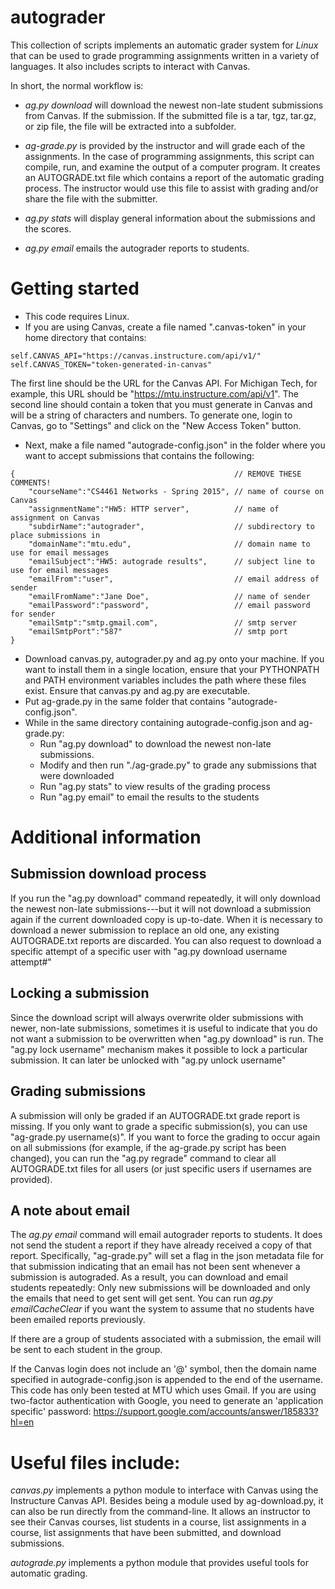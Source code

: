autograder
==========

This collection of scripts implements an automatic grader system for *Linux* that can be used to grade programming assignments written in a variety of languages. It also includes scripts to interact with Canvas.

In short, the normal workflow is:

* *ag.py download*  will download the newest non-late student submissions from Canvas. If the submission. If the submitted file is a tar, tgz, tar.gz, or zip file, the file will be extracted into a subfolder.

* *ag-grade.py* is provided by the instructor and will grade each of the assignments. In the case of programming assignments, this script can compile, run, and examine the output of a computer program. It creates an AUTOGRADE.txt file which contains a report of the automatic grading process. The instructor would use this file to assist with grading and/or share the file with the submitter.

* *ag.py stats* will display general information about the submissions and the scores.

* *ag.py email* emails the autograder reports to students.


Getting started
==============

* This code requires Linux.
* If you are using Canvas, create a file named ".canvas-token" in your home directory that contains:

```
self.CANVAS_API="https://canvas.instructure.com/api/v1/"
self.CANVAS_TOKEN="token-generated-in-canvas"
```

The first line should be the URL for the Canvas API. For Michigan Tech, for example, this URL should be "https://mtu.instructure.com/api/v1". The second line should contain a token that you must generate in Canvas and will be a string of characters and numbers. To generate one, login to Canvas, go to "Settings" and click on the "New Access Token" button.

* Next, make a file named "autograde-config.json" in the folder where you want to accept submissions that contains the following:

```
{                                                 // REMOVE THESE COMMENTS!
    "courseName":"CS4461 Networks - Spring 2015", // name of course on Canvas
    "assignmentName":"HW5: HTTP server",          // name of assignment on Canvas
    "subdirName":"autograder",                    // subdirectory to place submissions in
    "domainName":"mtu.edu",                       // domain name to use for email messages
    "emailSubject":"HW5: autograde results",      // subject line to use for email messages
    "emailFrom":"user",                           // email address of sender
    "emailFromName":"Jane Doe",                   // name of sender
    "emailPassword":"password",                   // email password for sender
    "emailSmtp":"smtp.gmail.com",                 // smtp server
    "emailSmtpPort":"587"                         // smtp port
}
```

* Download canvas.py, autograder.py and ag.py onto your machine. If you want to install them in a single location, ensure that your PYTHONPATH and PATH environment variables includes the path where these files exist. Ensure that canvas.py and ag.py are executable.
* Put ag-grade.py in the same folder that contains "autograde-config.json".
* While in the same directory containing autograde-config.json and ag-grade.py:
    * Run "ag.py download" to download the newest non-late submissions.
    * Modify and then run "./ag-grade.py" to grade any submissions that were downloaded
    * Run "ag.py stats" to view results of the grading process
    * Run "ag.py email" to email the results to the students


Additional information
=====================

Submission download process
---------

If you run the "ag.py download" command repeatedly, it will only download the newest non-late submissions---but it will not download a submission again if the current downloaded copy is up-to-date. When it is necessary to download a newer submission to replace an old one, any existing AUTOGRADE.txt reports are discarded. You can also request to download a specific attempt of a specific user with "ag.py download username attempt#"

Locking a submission
-------------

Since the download script will always overwrite older submissions with newer, non-late submissions, sometimes it is useful to indicate that you do not want a submission to be overwritten when "ag.py download" is run. The "ag.py lock username" mechanism makes it possible to lock a particular submission. It can later be unlocked with "ag.py unlock username"

Grading submissions
--------------

A submission will only be graded if an AUTOGRADE.txt grade report is missing. If you only want to grade a specific submission(s), you can use "ag-grade.py username(s)".  If you want to force the grading to occur again on all submissions (for example, if the ag-grade.py script has been changed), you can run the "ag.py regrade" command to clear all AUTOGRADE.txt files for all users (or just specific users if usernames are provided).

A note about email
---------------

The *ag.py email* command will email autograder reports to students. It does not send the student a report if they have already received a copy of that report. Specifically, "ag-grade.py" will set a flag in the json metadata file for that submission indicating that an email has not been sent whenever a submission is autograded. As a result, you can download and email students repeatedly: Only new submissions will be downloaded and only the emails that need to get sent will get sent. You can run *ag.py emailCacheClear* if you want the system to assume that no students have been emailed reports previously.

If there are a group of students associated with a submission, the email will be sent to each student in the group.

If the Canvas login does not include an '@' symbol, then the domain name specified in autograde-config.json is appended to the end of the username.  This code has only been tested at MTU which uses Gmail. If you are using two-factor authentication with Google, you need to generate an 'application specific' password: https://support.google.com/accounts/answer/185833?hl=en




Useful files include:
==========

*canvas.py* implements a python module to interface with Canvas using the Instructure Canvas API. Besides being a module used by ag-download.py, it can also be run directly from the command-line. It allows an instructor to see their Canvas courses, list students in a course, list assignments in a course, list assignments that have been submitted, and download submissions.

*autograde.py* implements a python module that provides useful tools for automatic grading.


